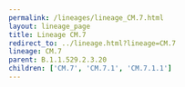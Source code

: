```yaml
---
permalink: /lineages/lineage_CM.7.html
layout: lineage_page
title: Lineage CM.7
redirect_to: ../lineage.html?lineage=CM.7
lineage: CM.7
parent: B.1.1.529.2.3.20
children: ['CM.7', 'CM.7.1', 'CM.7.1.1']
---
```

